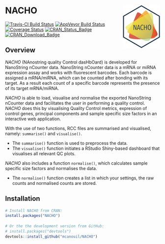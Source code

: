 
<!-- README.md is generated from README.Rmd. Please edit that file -->
NACHO <img src="man/figures/nacho_hex.png" align="right" width="120" />
=======================================================================

[![Travis-CI Build Status](https://travis-ci.org/mcanouil/NACHO.svg?branch=master)](https://travis-ci.org/mcanouil/NACHO) [![AppVeyor Build Status](https://ci.appveyor.com/api/projects/status/github/mcanouil/NACHO?branch=master&svg=true)](https://ci.appveyor.com/project/mcanouil/NACHO) [![Coverage Status](https://img.shields.io/codecov/c/github/mcanouil/NACHO/master.svg)](https://codecov.io/github/mcanouil/NACHO?branch=master) [![CRAN\_Status\_Badge](http://www.r-pkg.org/badges/version/NACHO)](https://cran.r-project.org/package=NACHO) [![CRAN\_Download\_Badge](http://cranlogs.r-pkg.org/badges/NACHO)](https://cran.r-project.org/package=NACHO)

Overview
--------

*NACHO* (NAnostring quality Control dasHbOard) is developed for NanoString nCounter data.
NanoString nCounter data is a mRNA or miRNA expression assay and works with fluorescent barcodes.
Each barcode is assigned a mRNA/miRNA, which can be counted after bonding with its target.
As a result each count of a specific barcode represents the presence of its target mRNA/miRNA.

*NACHO* is able to load, visualise and normalise the exported NanoString nCounter data and facilitates the user in performing a quality control.
*NACHO* does this by visualising Quality Control metrics, expression of control genes, principal components and sample specific size factors in an interactive web application.

With the use of two functions, RCC files are summarised and visualised, namely: `summarise()` and `visualise()`.

-   The `summarise()` function is used to preprocess the data.
-   The `visualise()` function initiates a RStudio Shiny-based dashboard that visualises all relevant QC plots.

*NACHO* also includes a function `normalise()`, which calculates sample specific size factors and normalises the data.

-   The `normalise()` function creates a list in which your settings, the raw counts and normalised counts are stored.

Installation
------------

``` r
# Install NACHO from CRAN:
install.packages("NACHO")

# Or the the development version from GitHub:
# install.packages("devtools")
devtools::install_github("mcanouil/NACHO")
```
